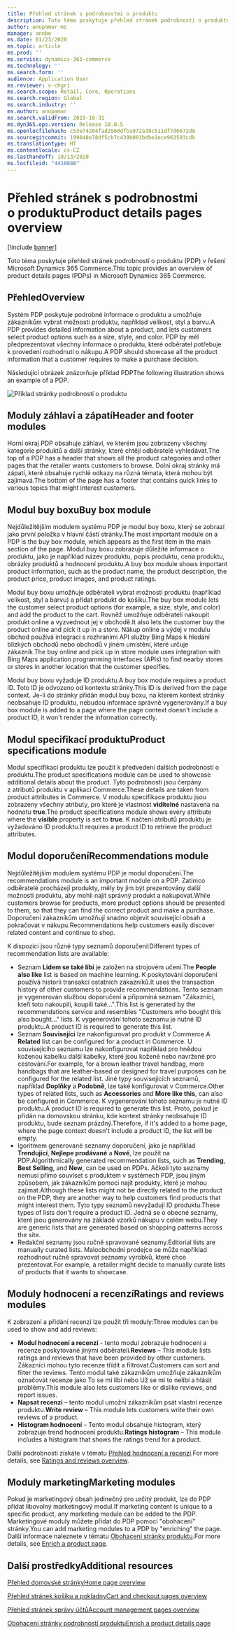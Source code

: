 ```yaml
---
title: Přehled stránek s podrobnostmi o produktu
description: Toto téma poskytuje přehled stránek podrobností o produktu (PDP) v řešení Microsoft Dynamics 365 Commerce.
author: anupamar-ms
manager: annbe
ms.date: 01/23/2020
ms.topic: article
ms.prod: ''
ms.service: dynamics-365-commerce
ms.technology: ''
ms.search.form: ''
audience: Application User
ms.reviewer: v-chgri
ms.search.scope: Retail, Core, Operations
ms.search.region: Global
ms.search.industry: ''
ms.author: anupamar
ms.search.validFrom: 2019-10-31
ms.dyn365.ops.version: Release 10.0.5
ms.openlocfilehash: c53e74204fad2960dfba972a38c511df7d6672d8
ms.sourcegitcommit: 199848e78df5cb7c439b001bdbe1ece963593cdb
ms.translationtype: HT
ms.contentlocale: cs-CZ
ms.lasthandoff: 10/13/2020
ms.locfileid: "4410888"
---
```

# <a name="product-details-pages-overview"></a><span data-ttu-id="41281-103">Přehled stránek s podrobnostmi o produktu</span><span class="sxs-lookup"><span data-stu-id="41281-103">Product details pages overview</span></span>

[!include [banner](includes/banner.md)]

<span data-ttu-id="41281-104">Toto téma poskytuje přehled stránek podrobností o produktu (PDP) v řešení Microsoft Dynamics 365 Commerce.</span><span class="sxs-lookup"><span data-stu-id="41281-104">This topic provides an overview of product details pages (PDPs) in Microsoft Dynamics 365 Commerce.</span></span>

## <a name="overview"></a><span data-ttu-id="41281-105">Přehled</span><span class="sxs-lookup"><span data-stu-id="41281-105">Overview</span></span>

<span data-ttu-id="41281-106">Systém PDP poskytuje podrobné informace o produktu a umožňuje zákazníkům vybrat možnosti produktu, například velikost, styl a barvu.</span><span class="sxs-lookup"><span data-stu-id="41281-106">A PDP provides detailed information about a product, and lets customers select product options such as a size, style, and color.</span></span> <span data-ttu-id="41281-107">PDP by měl předprezentovat všechny informace o produktu, které odběratel potřebuje k provedení rozhodnutí o nákupu.</span><span class="sxs-lookup"><span data-stu-id="41281-107">A PDP should showcase all the product information that a customer requires to make a purchase decision.</span></span>

<span data-ttu-id="41281-108">Následující obrázek znázorňuje příklad PDP</span><span class="sxs-lookup"><span data-stu-id="41281-108">The following illustration shows an example of a PDP.</span></span>

![Příklad stránky podrobností o produktu](./media/pdp.PNG)

## <a name="header-and-footer-modules"></a><span data-ttu-id="41281-110">Moduly záhlaví a zápatí</span><span class="sxs-lookup"><span data-stu-id="41281-110">Header and footer modules</span></span>

<span data-ttu-id="41281-111">Horní okraj PDP obsahuje záhlaví, ve kterém jsou zobrazeny všechny kategorie produktů a další stránky, které chtějí odběratelé vyhledávat.</span><span class="sxs-lookup"><span data-stu-id="41281-111">The top of a PDP has a header that shows all the product categories and other pages that the retailer wants customers to browse.</span></span> <span data-ttu-id="41281-112">Dolní okraj stránky má zápatí, které obsahuje rychlé odkazy na různá témata, která mohou být zajímavá.</span><span class="sxs-lookup"><span data-stu-id="41281-112">The bottom of the page has a footer that contains quick links to various topics that might interest customers.</span></span>

## <a name="buy-box-module"></a><span data-ttu-id="41281-113">Modul buy boxu</span><span class="sxs-lookup"><span data-stu-id="41281-113">Buy box module</span></span>

<span data-ttu-id="41281-114">Nejdůležitějším modulem systému PDP je modul buy boxu, který se zobrazí jako první položka v hlavní části stránky.</span><span class="sxs-lookup"><span data-stu-id="41281-114">The most important module on a PDP is the buy box module, which appears as the first item in the main section of the page.</span></span> <span data-ttu-id="41281-115">Modul buy boxu zobrazuje důležité informace o produktu, jako je například název produktu, popis produktu, cena produktu, obrázky produktů a hodnocení produktu.</span><span class="sxs-lookup"><span data-stu-id="41281-115">A buy box module shows important product information, such as the product name, the product description, the product price, product images, and product ratings.</span></span>

<span data-ttu-id="41281-116">Modul buy boxu umožňuje odběrateli vybrat možnosti produktu (například velikost, styl a barvu) a přidat produkt do košíku.</span><span class="sxs-lookup"><span data-stu-id="41281-116">The buy box module lets the customer select product options (for example, a size, style, and color) and add the product to the cart.</span></span> <span data-ttu-id="41281-117">Rovněž umožňuje odběrateli nakoupit produkt online a vyzvednout jej v obchodě.</span><span class="sxs-lookup"><span data-stu-id="41281-117">It also lets the customer buy the product online and pick it up in a store.</span></span> <span data-ttu-id="41281-118">Nákup online a výdej v modulu obchod používá integraci s rozhraními API služby Bing Maps k hledání blízkých obchodů nebo obchodů v jiném umístění, které určuje zákazník.</span><span class="sxs-lookup"><span data-stu-id="41281-118">The buy online and pick up in store module uses integration with Bing Maps application programming interfaces (APIs) to find nearby stores or stores in another location that the customer specifies.</span></span>

<span data-ttu-id="41281-119">Modul buy boxu vyžaduje ID produktu.</span><span class="sxs-lookup"><span data-stu-id="41281-119">A buy box module requires a product ID.</span></span> <span data-ttu-id="41281-120">Toto ID je odvozeno od kontextu stránky.</span><span class="sxs-lookup"><span data-stu-id="41281-120">This ID is derived from the page context.</span></span> <span data-ttu-id="41281-121">Je-li do stránky přidán modul buy boxu, na kterém kontext stránky neobsahuje ID produktu, nebudou informace správně vygenerovány.</span><span class="sxs-lookup"><span data-stu-id="41281-121">If a buy box module is added to a page where the page context doesn't include a product ID, it won't render the information correctly.</span></span>

## <a name="product-specifications-module"></a><span data-ttu-id="41281-122">Modul specifikací produktu</span><span class="sxs-lookup"><span data-stu-id="41281-122">Product specifications module</span></span>

<span data-ttu-id="41281-123">Modul specifikací produktu lze použít k předvedení dalších podrobností o produktu.</span><span class="sxs-lookup"><span data-stu-id="41281-123">The product specifications module can be used to showcase additional details about the product.</span></span> <span data-ttu-id="41281-124">Tyto podrobnosti jsou čerpány z atributů produktu v aplikaci Commerce.</span><span class="sxs-lookup"><span data-stu-id="41281-124">These details are taken from product attributes in Commerce.</span></span> <span data-ttu-id="41281-125">V modulu specifikace produktu jsou zobrazeny všechny atributy, pro které je vlastnost **viditelné** nastavena na hodnotu **true**.</span><span class="sxs-lookup"><span data-stu-id="41281-125">The product specifications module shows every attribute where the **visible** property is set to **true**.</span></span> <span data-ttu-id="41281-126">K načtení atributů produktu je vyžadováno ID produktu.</span><span class="sxs-lookup"><span data-stu-id="41281-126">It requires a product ID to retrieve the product attributes.</span></span>

## <a name="recommendations-module"></a><span data-ttu-id="41281-127">Modul doporučení</span><span class="sxs-lookup"><span data-stu-id="41281-127">Recommendations module</span></span>

<span data-ttu-id="41281-128">Nejdůležitějším modulem systému PDP je modul doporučení.</span><span class="sxs-lookup"><span data-stu-id="41281-128">The recommendations module is an important module on a PDP.</span></span> <span data-ttu-id="41281-129">Zatímco odběratelé procházejí produkty, měly by jim být prezentovány další možnosti produktu, aby mohli najít správný produkt a nakupovat.</span><span class="sxs-lookup"><span data-stu-id="41281-129">While customers browse for products, more product options should be presented to them, so that they can find the correct product and make a purchase.</span></span> <span data-ttu-id="41281-130">Doporučení zákazníkům umožňují snadno objevit související obsah a pokračovat v nákupu.</span><span class="sxs-lookup"><span data-stu-id="41281-130">Recommendations help customers easily discover related content and continue to shop.</span></span>

<span data-ttu-id="41281-131">K dispozici jsou různé typy seznamů doporučení:</span><span class="sxs-lookup"><span data-stu-id="41281-131">Different types of recommendation lists are available:</span></span>

- <span data-ttu-id="41281-132">Seznam **Lidem se také líbí** je založen na strojovém učení.</span><span class="sxs-lookup"><span data-stu-id="41281-132">The **People also like** list is based on machine learning.</span></span> <span data-ttu-id="41281-133">K poskytování doporučení používá historii transakcí ostatních zákazníků.</span><span class="sxs-lookup"><span data-stu-id="41281-133">It uses the transaction history of other customers to provide recommendations.</span></span> <span data-ttu-id="41281-134">Tento seznam je vygenerován službou doporučení a připomíná seznam "Zákazníci, kteří toto nakoupili, koupili také...".</span><span class="sxs-lookup"><span data-stu-id="41281-134">This list is generated by the recommendations service and resembles "Customers who bought this also bought..." lists.</span></span> <span data-ttu-id="41281-135">K vygenerování tohoto seznamu je nutné ID produktu.</span><span class="sxs-lookup"><span data-stu-id="41281-135">A product ID is required to generate this list.</span></span>
- <span data-ttu-id="41281-136">Seznam **Související** lze nakonfigurovat pro produkt v Commerce.</span><span class="sxs-lookup"><span data-stu-id="41281-136">A **Related** list can be configured for a product in Commerce.</span></span> <span data-ttu-id="41281-137">U souvisejícího seznamu lze nakonfigurovat například pro hnědou koženou kabelku další kabelky, které jsou kožené nebo navržené pro cestování.</span><span class="sxs-lookup"><span data-stu-id="41281-137">For example, for a brown leather travel handbag, more handbags that are leather-based or designed for travel purposes can be configured for the related list.</span></span> <span data-ttu-id="41281-138">Jiné typy souvisejících seznamů, například **Doplňky** a **Podobně**, lze také konfigurovat v Commerce.</span><span class="sxs-lookup"><span data-stu-id="41281-138">Other types of related lists, such as **Accessories** and **More like this**, can also be configured in Commerce.</span></span> <span data-ttu-id="41281-139">K vygenerování tohoto seznamu je nutné ID produktu.</span><span class="sxs-lookup"><span data-stu-id="41281-139">A product ID is required to generate this list.</span></span> <span data-ttu-id="41281-140">Proto, pokud je přidán na domovskou stránku, kde kontext stránky neobsahuje ID produktu, bude seznam prázdný.</span><span class="sxs-lookup"><span data-stu-id="41281-140">Therefore, if it's added to a home page, where the page context doesn't include a product ID, the list will be empty.</span></span>
- <span data-ttu-id="41281-141">lgoritmem generované seznamy doporučení, jako je například **Trendující**, **Nejlepe prodávané** a **Nové**, lze použít na PDP.</span><span class="sxs-lookup"><span data-stu-id="41281-141">Algorithmically generated recommendation lists, such as **Trending**, **Best Selling**, and **New**, can be used on PDPs.</span></span> <span data-ttu-id="41281-142">Ačkoli tyto seznamy nemusí přímo souviset s produktem v systémech PDP, jsou jiným způsobem, jak zákazníkům pomoci najít produkty, které je mohou zajímat.</span><span class="sxs-lookup"><span data-stu-id="41281-142">Although these lists might not be directly related to the product on the PDP, they are another way to help customers find products that might interest them.</span></span> <span data-ttu-id="41281-143">Tyto typy seznamů nevyžadují ID produktu.</span><span class="sxs-lookup"><span data-stu-id="41281-143">These types of lists don't require a product ID.</span></span> <span data-ttu-id="41281-144">Jedná se o obecné seznamy, které jsou generovány na základě vzorků nákupu v celém webu.</span><span class="sxs-lookup"><span data-stu-id="41281-144">They are generic lists that are generated based on shopping patterns across the site.</span></span>
- <span data-ttu-id="41281-145">Redakční seznamy jsou ručně spravované seznamy.</span><span class="sxs-lookup"><span data-stu-id="41281-145">Editorial lists are manually curated lists.</span></span> <span data-ttu-id="41281-146">Maloobchodní prodejce se může například rozhodnout ručně spravovat seznamy výrobků, které chce prezentovat.</span><span class="sxs-lookup"><span data-stu-id="41281-146">For example, a retailer might decide to manually curate lists of products that it wants to showcase.</span></span>

## <a name="ratings-and-reviews-modules"></a><span data-ttu-id="41281-147">Moduly hodnocení a recenzí</span><span class="sxs-lookup"><span data-stu-id="41281-147">Ratings and reviews modules</span></span>

<span data-ttu-id="41281-148">K zobrazení a přidání recenzí lze použít tři moduly:</span><span class="sxs-lookup"><span data-stu-id="41281-148">Three modules can be used to show and add reviews:</span></span>

- <span data-ttu-id="41281-149">**Modul hodnocení a recenzí** - tento modul zobrazuje hodnocení a recenze poskytované jinými odběrateli.</span><span class="sxs-lookup"><span data-stu-id="41281-149">**Reviews** – This module lists ratings and reviews that have been provided by other customers.</span></span> <span data-ttu-id="41281-150">Zákazníci mohou tyto recenze třídit a filtrovat.</span><span class="sxs-lookup"><span data-stu-id="41281-150">Customers can sort and filter the reviews.</span></span> <span data-ttu-id="41281-151">Tento modul také zákazníkům umožňuje zákazníkům označovat recenze jako To se mi líbí nebo Už se mi to nelíbí a hlásit problémy.</span><span class="sxs-lookup"><span data-stu-id="41281-151">This module also lets customers like or dislike reviews, and report issues.</span></span>
- <span data-ttu-id="41281-152">**Napsat recenzi** – tento modul umožní zákazníkům psát vlastní recenze produktu.</span><span class="sxs-lookup"><span data-stu-id="41281-152">**Write review** – This module lets customers write their own reviews of a product.</span></span>
- <span data-ttu-id="41281-153">**Histogram hodnocení** – Tento modul obsahuje histogram, který zobrazuje trend hodnocení produktu.</span><span class="sxs-lookup"><span data-stu-id="41281-153">**Ratings histogram** – This module includes a histogram that shows the ratings trend for a product.</span></span>

<span data-ttu-id="41281-154">Další podrobnosti získáte v tématu [Přehled hodnocení a recenzí](ratings-reviews-overview.md).</span><span class="sxs-lookup"><span data-stu-id="41281-154">For more details, see [Ratings and reviews overview](ratings-reviews-overview.md).</span></span>

## <a name="marketing-modules"></a><span data-ttu-id="41281-155">Moduly marketing</span><span class="sxs-lookup"><span data-stu-id="41281-155">Marketing modules</span></span>

<span data-ttu-id="41281-156">Pokud je marketingový obsah jedinečný pro určitý produkt, lze do PDP přidat libovolný marketingový modul.</span><span class="sxs-lookup"><span data-stu-id="41281-156">If marketing content is unique to a specific product, any marketing module can be added to the PDP.</span></span> <span data-ttu-id="41281-157">Marketingové moduly můžete přidat do PDP pomocí "obohacení" stránky.</span><span class="sxs-lookup"><span data-stu-id="41281-157">You can add marketing modules to a PDP by "enriching" the page.</span></span> <span data-ttu-id="41281-158">Další informace naleznete v tématu [Obohacení stránky produktu](enrich-product-page.md).</span><span class="sxs-lookup"><span data-stu-id="41281-158">For more details, see [Enrich a product page](enrich-product-page.md).</span></span>

## <a name="additional-resources"></a><span data-ttu-id="41281-159">Další prostředky</span><span class="sxs-lookup"><span data-stu-id="41281-159">Additional resources</span></span>

[<span data-ttu-id="41281-160">Přehled domovské stránky</span><span class="sxs-lookup"><span data-stu-id="41281-160">Home page overview</span></span>](quick-tour-home-page.md)

[<span data-ttu-id="41281-161">Přehled stránek košíku a pokladny</span><span class="sxs-lookup"><span data-stu-id="41281-161">Cart and checkout pages overview</span></span>](quick-tour-cart-checkout.md)

[<span data-ttu-id="41281-162">Přehled stránek správy účtů</span><span class="sxs-lookup"><span data-stu-id="41281-162">Account management pages overview</span></span>](quick-tour-account-management.md)

[<span data-ttu-id="41281-163">Obohacení stránky podrobností produktu</span><span class="sxs-lookup"><span data-stu-id="41281-163">Enrich a product details page</span></span>](enrich-product-page.md)
